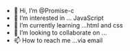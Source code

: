 - 👋 Hi, I’m @Promise-c
- 👀 I’m interested in ... JavaScript
- 🌱 I’m currently learning ...html and css
- 💞️ I’m looking to collaborate on ...
- 📫 How to reach me ...via email

<!---
Promise-c/Promise-c is a ✨ special ✨ repository because its `README.md` (this file) appears on your GitHub profile.
You can click the Preview link to take a look at your changes.
--->

